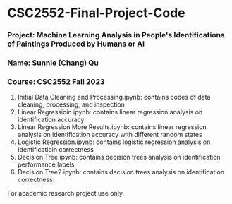 # CSC2552-Final-Project-Code
### Project: Machine Learning Analysis in People's Identifications of Paintings Produced by Humans or AI
### Name: Sunnie (Chang) Qu
### Course: CSC2552 Fall 2023

1. Initial Data Cleaning and Processing.ipynb: contains codes of data cleaning, processing, and inspection
2. Linear Regressioin.ipynb: contains linear regression analysis on identification accuracy
3. Linear Regression More Results.ipynb: contains linear regression analysis on identification accuracy with different random states
4. Logistic Regression.ipynb: contains logistic regression analysis on identificatioin correctness
5. Decision Tree.ipynb: contains decision trees analysis on identification performance labels
6. Decision Tree2.ipynb: contains decision trees analysis on identification correctness

For academic research project use only.
